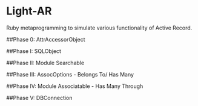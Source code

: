 # Light-AR

Ruby metaprogramming to simulate various functionality of Active Record.

##Phase 0:
AttrAccessorObject

##Phase I: 
SQLObject

##Phase II: 
Module Searchable

##Phase III: 
AssocOptions - Belongs To/ Has Many

##Phase IV: 
Module Associatable - Has Many Through 

##Phase V: 
DBConnection
